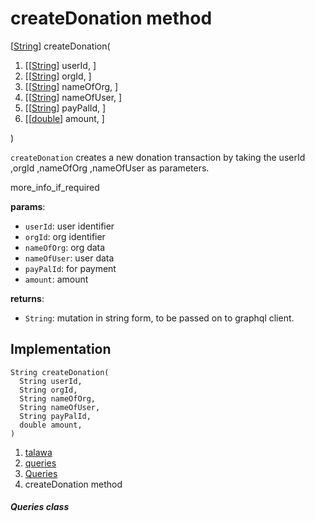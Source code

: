 
<div>

# createDonation method

</div>


[[String](https://api.flutter.dev/flutter/dart-core/String-class.html)]
createDonation(

1.  [[[String](https://api.flutter.dev/flutter/dart-core/String-class.md)]
    userId, ]
2.  [[[String](https://api.flutter.dev/flutter/dart-core/String-class.html)]
    orgId, ]
3.  [[[String](https://api.flutter.dev/flutter/dart-core/String-class.html)]
    nameOfOrg, ]
4.  [[[String](https://api.flutter.dev/flutter/dart-core/String-class.html)]
    nameOfUser, ]
5.  [[[String](https://api.flutter.dev/flutter/dart-core/String-class.html)]
    payPalId, ]
6.  [[[double](https://api.flutter.dev/flutter/dart-core/double-class.html)]
    amount, ]

)



`createDonation` creates a new donation transaction by taking the userId
,orgId ,nameOfOrg ,nameOfUser as parameters.

more_info_if_required

**params**:

-   `userId`: user identifier
-   `orgId`: org identifier
-   `nameOfOrg`: org data
-   `nameOfUser`: user data
-   `payPalId`: for payment
-   `amount`: amount

**returns**:

-   `String`: mutation in string form, to be passed on to graphql
    client.



## Implementation

``` language-dart
String createDonation(
  String userId,
  String orgId,
  String nameOfOrg,
  String nameOfUser,
  String payPalId,
  double amount,
) 
```







1.  [talawa](../../index.md)
2.  [queries](../../utils_queries/)
3.  [Queries](../../utils_queries/Queries-class.md)
4.  createDonation method

##### Queries class







